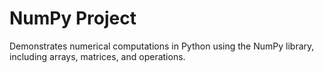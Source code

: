 # NumPy Project
Demonstrates numerical computations in Python using the NumPy library, including arrays, matrices, and operations.
